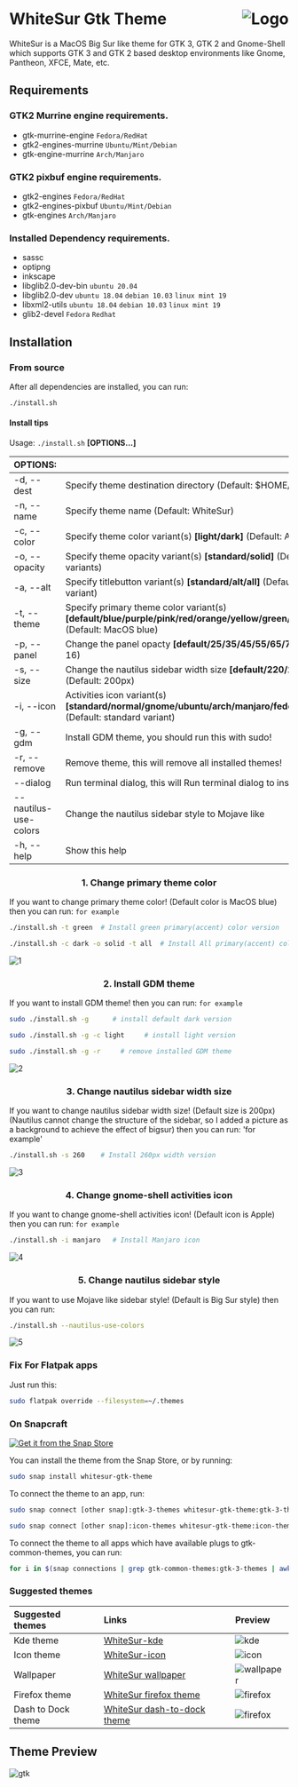 <img src="https://github.com/vinceliuice/Sierra-gtk-theme/blob/imgs/logo.png" alt="Logo" align="right" /> WhiteSur Gtk Theme
======

WhiteSur is a MacOS Big Sur like theme for GTK 3, GTK 2 and Gnome-Shell which supports GTK 3 and GTK 2 based desktop environments like Gnome, Pantheon, XFCE, Mate, etc.

## Requirements
### GTK2 Murrine engine requirements.

- gtk-murrine-engine  `Fedora/RedHat`
- gtk2-engines-murrine  `Ubuntu/Mint/Debian`
- gtk-engine-murrine  `Arch/Manjaro`

### GTK2 pixbuf engine requirements.

- gtk2-engines  `Fedora/RedHat`
- gtk2-engines-pixbuf  `Ubuntu/Mint/Debian`
- gtk-engines  `Arch/Manjaro`

### Installed Dependency requirements.

- sassc
- optipng
- inkscape
- libglib2.0-dev-bin  `ubuntu 20.04`
- libglib2.0-dev  `ubuntu 18.04` `debian 10.03` `linux mint 19`
- libxml2-utils  `ubuntu 18.04` `debian 10.03` `linux mint 19`
- glib2-devel  `Fedora` `Redhat`

## Installation

### From source

After all dependencies are installed, you can run:
```bash
./install.sh
```
#### Install tips

Usage:  `./install.sh`  **[OPTIONS...]**

|  OPTIONS:           | |
|:--------------------|:-------------|
|-d, --dest           | Specify theme destination directory (Default: $HOME/.themes)|
|-n, --name           | Specify theme name (Default: WhiteSur)|
|-c, --color          | Specify theme color variant(s) **[light/dark]** (Default: All variants)|
|-o, --opacity        | Specify theme opacity variant(s) **[standard/solid]** (Default: All variants)|
|-a, --alt            | Specify titlebutton variant(s) **[standard/alt/all]** (Default: standard variant)|
|-t, --theme          | Specify primary theme color variant(s) **[default/blue/purple/pink/red/orange/yellow/green/grey/all]** (Default: MacOS blue)|
|-p, --panel          | Change the panel opacty **[default/25/35/45/55/65/75/85]** (Default: 16)|
|-s, --size           | Change the nautilus sidebar width size **[default/220/240/260/280]** (Default: 200px)|
|-i, --icon           | Activities icon variant(s) **[standard/normal/gnome/ubuntu/arch/manjaro/fedora/debian/void]** (Default: standard variant)|
|-g, --gdm            | Install GDM theme, you should run this with sudo!|
|-r, --remove         | Remove theme, this will remove all installed themes!|
|--dialog             | Run terminal dialog, this will Run terminal dialog to install themes!|
|--nautilus-use-colors| Change the nautilus sidebar style to Mojave like |
|-h, --help           | Show this help|

### <p align="center" > 1. Change primary theme color </p>
If you want to change primary theme color! (Default color is MacOS blue)
then you can run: `for example`
```bash
./install.sh -t green  # Install green primary(accent) color version

./install.sh -c dark -o solid -t all  # Install All primary(accent) color dark solid versions
```
![1](https://github.com/vinceliuice/WhiteSur-gtk-theme/blob/pictures/pictures/install-tip-01.png)

### <p align="center" > 2. Install GDM theme </p>
If you want to install GDM theme!
then you can run: `for example`
```bash
sudo ./install.sh -g      # install default dark version

sudo ./install.sh -g -c light     # install light version

sudo ./install.sh -g -r     # remove installed GDM theme
```
![2](https://github.com/vinceliuice/WhiteSur-gtk-theme/blob/pictures/pictures/install-tip-02.png)

### <p align="center" > 3. Change nautilus sidebar width size </p>
If you want to change nautilus sidebar width size! (Default size is 200px)
(Nautilus cannot change the structure of the sidebar, so I added a picture as a background to achieve the effect of bigsur)
then you can run: 'for example'
```bash
./install.sh -s 260    # Install 260px width version
```
![3](https://github.com/vinceliuice/WhiteSur-gtk-theme/blob/pictures/pictures/install-tip-03.png)

### <p align="center" > 4. Change gnome-shell activities icon </p>
If you want to change gnome-shell activities icon! (Default icon is Apple)
then you can run: `for example`
```bash
./install.sh -i manjaro   # Install Manjaro icon
```
![4](https://github.com/vinceliuice/WhiteSur-gtk-theme/blob/pictures/pictures/install-tip-04.png)

### <p align="center" > 5. Change nautilus sidebar style </p>
If you want to use Mojave like sidebar style! (Default is Big Sur style)
then you can run:
```bash
./install.sh --nautilus-use-colors
```
![5](https://github.com/vinceliuice/WhiteSur-gtk-theme/blob/pictures/pictures/install-tip-05.png)

### Fix For Flatpak apps
Just run this:

```bash
sudo flatpak override --filesystem=~/.themes
```

### On Snapcraft

<a href="https://snapcraft.io/whitesur-gtk-theme">
<img alt="Get it from the Snap Store" src="https://snapcraft.io/static/images/badges/en/snap-store-black.svg" />
</a>

You can install the theme from the Snap Store, or by running:

```bash
sudo snap install whitesur-gtk-theme
```
To connect the theme to an app, run:
```bash
sudo snap connect [other snap]:gtk-3-themes whitesur-gtk-theme:gtk-3-themes
```
```bash
sudo snap connect [other snap]:icon-themes whitesur-gtk-theme:icon-themes
```
To connect the theme to all apps which have available plugs to gtk-common-themes, you can run:
```bash
for i in $(snap connections | grep gtk-common-themes:gtk-3-themes | awk '{print $2}'); do sudo snap connect $i whitesur-gtk-theme:gtk-3-themes; done
```

### Suggested themes
|  Suggested themes   | Links | Preview |
|:--------------------|:-------------|:-------------|
| Kde theme           | [WhiteSur-kde](https://github.com/vinceliuice/WhiteSur-kde)| ![kde](https://github.com/vinceliuice/WhiteSur-gtk-theme/blob/pictures/pictures/whitesur-kde-theme.png) |
| Icon theme          | [WhiteSur-icon](https://github.com/vinceliuice/WhiteSur-icon-theme)| ![icon](https://github.com/vinceliuice/WhiteSur-gtk-theme/blob/pictures/pictures/whitesur-icon-theme.png) |
| Wallpaper           | [WhiteSur wallpaper](https://github.com/vinceliuice/WhiteSur-kde/tree/master/wallpaper)| ![wallpaper](https://github.com/vinceliuice/WhiteSur-gtk-theme/blob/pictures/pictures/whitesur-wallpaper.png) |
| Firefox theme       | [WhiteSur firefox theme](src/other/firefox)| ![firefox](https://github.com/vinceliuice/WhiteSur-gtk-theme/blob/pictures/pictures/firefox-theme.png) |
| Dash to Dock theme  | [WhiteSur dash-to-dock theme](src/other/dash-to-dock)| ![firefox](https://github.com/vinceliuice/WhiteSur-gtk-theme/blob/pictures/pictures/dash-to-dock.png) |

## Theme Preview
![gtk](https://github.com/vinceliuice/WhiteSur-gtk-theme/blob/pictures/pictures/preview-gtk.png)
